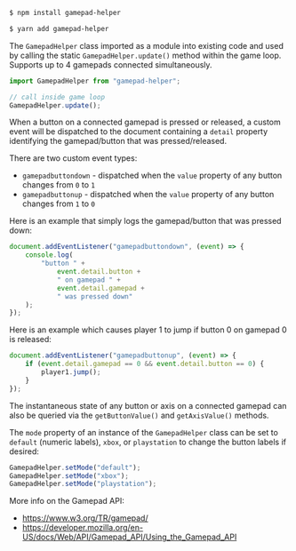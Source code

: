 ```bash
$ npm install gamepad-helper

$ yarn add gamepad-helper
```

The `GamepadHelper` class imported as a module into existing code and used by calling the static `GamepadHelper.update()` method within the game loop. Supports up to 4 gamepads connected simultaneously.

```javascript
import GamepadHelper from "gamepad-helper";

// call inside game loop
GamepadHelper.update();
```

When a button on a connected gamepad is pressed or released, a custom event will be dispatched to the document containing a `detail` property identifying the gamepad/button that was pressed/released.

There are two custom event types:

-   `gamepadbuttondown` - dispatched when the `value` property of any button changes from `0` to `1`
-   `gamepadbuttonup` - dispatched when the `value` property of any button changes from `1` to `0`

Here is an example that simply logs the gamepad/button that was pressed down:

```javascript
document.addEventListener("gamepadbuttondown", (event) => {
	console.log(
		"button " +
			event.detail.button +
			" on gamepad " +
			event.detail.gamepad +
			" was pressed down"
	);
});
```

Here is an example which causes player 1 to jump if button 0 on gamepad 0 is released:

```javascript
document.addEventListener("gamepadbuttonup", (event) => {
	if (event.detail.gamepad == 0 && event.detail.button == 0) {
		player1.jump();
	}
});
```

The instantaneous state of any button or axis on a connected gamepad can also be queried via the `getButtonValue()` and `getAxisValue()` methods.

The `mode` property of an instance of the `GamepadHelper` class can be set to `default` (numeric labels), `xbox`, or `playstation` to change the button labels if desired:

```javascript
GamepadHelper.setMode("default");
GamepadHelper.setMode("xbox");
GamepadHelper.setMode("playstation");
```

More info on the Gamepad API:

-   https://www.w3.org/TR/gamepad/
-   https://developer.mozilla.org/en-US/docs/Web/API/Gamepad_API/Using_the_Gamepad_API
